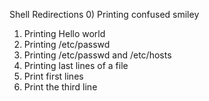 Shell Redirections
0) Printing confused smiley
1) Printing Hello world
2) Printing /etc/passwd
3) Printing /etc/passwd and /etc/hosts
4) Printing last lines of a file
5) Print first lines
6) Print the third line
